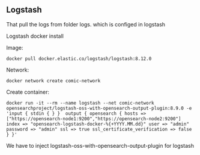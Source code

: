 ## Logstash
That pull the logs from folder logs. which is configed in logstash

Logstash docker install

Image:

`docker pull docker.elastic.co/logstash/logstash:8.12.0`

Network:

`docker network create comic-network`

Create container:

`docker run -it --rm --name logstash --net comic-network opensearchproject/logstash-oss-with-opensearch-output-plugin:8.9.0 -e 'input { stdin { } } 
output {
opensearch {
hosts => ["https://opensearch-node1:9200","https://opensearch-node2:9200"]
index => "opensearch-logstash-docker-%{+YYYY.MM.dd}"
user => "admin"
password => "admin"
ssl => true
ssl_certificate_verification => false
}
}'`

We have to inject logstash-oss-with-opensearch-output-plugin for logstash

